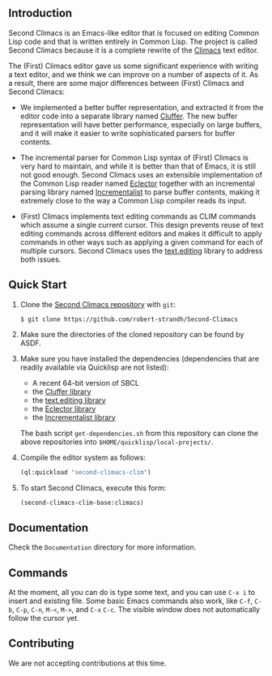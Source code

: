 ## Introduction

Second Climacs is an Emacs-like editor that is focused on editing
Common Lisp code and that is written entirely in Common Lisp.  The
project is called Second Climacs because it is a complete rewrite of
the [Climacs](https://github.com/robert-strandh/Climacs) text editor.

The (First) Climacs editor gave us some significant experience with
writing a text editor, and we think we can improve on a number of
aspects of it.  As a result, there are some major differences between
(First) Climacs and Second Climacs:

* We implemented a better buffer representation, and extracted it from
  the editor code into a separate library named
  [Cluffer](https://github.com/robert-strandh/Cluffer).  The new
  buffer representation will have better performance, especially on
  large buffers, and it will make it easier to write sophisticated
  parsers for buffer contents.

* The incremental parser for Common Lisp syntax of (First) Climacs is
  very hard to maintain, and while it is better than that of Emacs, it
  is still not good enough.  Second Climacs uses an extensible
  implementation of the Common Lisp reader named
  [Eclector](https://github.com/s-expressionists/Eclector) together
  with an incremental parsing library named
  [Incrementalist](https://github.com/s-expressionists/incrementalist)
  to parse buffer contents, making it extremely close to the way a
  Common Lisp compiler reads its input.

* (First) Climacs implements text editing commands as CLIM commands
  which assume a single current cursor.  This design prevents reuse of
  text editing commands across different editors and makes it
  difficult to apply commands in other ways such as applying a given
  command for each of multiple cursors.  Second Climacs uses the
  [text.editing](https://github.com/scymtym/text.editing) library to
  address both issues.

## Quick Start

1. Clone the
   [Second Climacs repository](https://github.com/robert-strandh/Second-Climacs)
   with `git`:

   ```
   $ git clone https://github.com/robert-strandh/Second-Climacs
   ```

1. Make sure the directories of the cloned repository can be found by
   ASDF.

1. Make sure you have installed the dependencies (dependencies that
   are readily available via Quicklisp are not listed):

   * A recent 64-bit version of SBCL
   * the [Cluffer library](https://github.com/robert-strandh/Cluffer)
   * the [text.editing library](https://github.com/scymtym/text.editing)
   * the [Eclector library](https://github.com/s-expressionists/Eclector)
   * the [Incrementalist library](https://github.com/s-expressionists/incrementalist)

   The bash script `get-dependencies.sh` from this repository can
   clone the above repositories into
   `$HOME/quicklisp/local-projects/`.

1. Compile the editor system as follows:

   ```lisp
   (ql:quickload "second-climacs-clim")
   ```

1. To start Second Climacs, execute this form:

   ```lisp
   (second-climacs-clim-base:climacs)
   ```

## Documentation

Check the `Documentation` directory for more information.

## Commands

At the moment, all you can do is type some text, and you can use `C-x i`
to insert and existing file.  Some basic Emacs commands also work, like
`C-f`, `C-b`, `C-p`, `C-n`, `M-<`, `M->`, and `C-x` `C-c`.  The
visible window does not automatically follow the cursor yet.

## Contributing

We are not accepting contributions at this time.
